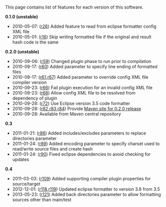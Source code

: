 This page contains list of features for each version of this software.

**0.1.0 (unstable)**
  * 2010-05-07: ([r26](https://code.google.com/p/maven-java-formatter-plugin/source/detail?r=26)) Added feature to read from eclipse formatter config XML file
  * 2010-05-01: ([r16](https://code.google.com/p/maven-java-formatter-plugin/source/detail?r=16)) Skip writing formatted file if the original and result hash code is the same

**0.2.0 (unstable)**
  * 2010-09-06: ([r59](https://code.google.com/p/maven-java-formatter-plugin/source/detail?r=59)) Changed plugin phase to run prior to compilation
  * 2010-09-17: ([r60](https://code.google.com/p/maven-java-formatter-plugin/source/detail?r=60)) Added parameter to specify line ending of formatted files
  * 2010-09-17: ([r61](https://code.google.com/p/maven-java-formatter-plugin/source/detail?r=61),[r67](https://code.google.com/p/maven-java-formatter-plugin/source/detail?r=67)) Added parameter to override config XML file compiler version
  * 2010-09-23: ([r66](https://code.google.com/p/maven-java-formatter-plugin/source/detail?r=66)) Fail plugin execution for an invalid config XML file
  * 2010-09-23: ([r68](https://code.google.com/p/maven-java-formatter-plugin/source/detail?r=68)) Allow config XML file to be resolved from dependency of plugin
  * 2010-09-28: ([r72](https://code.google.com/p/maven-java-formatter-plugin/source/detail?r=72)) Use Eclipse version 3.5 code formatter
  * 2010-09-28: ([r82](https://code.google.com/p/maven-java-formatter-plugin/source/detail?r=82),[r83](https://code.google.com/p/maven-java-formatter-plugin/source/detail?r=83),[r84](https://code.google.com/p/maven-java-formatter-plugin/source/detail?r=84)) Provide [Maven site for 0.2.0 release](http://maven-java-formatter-plugin.googlecode.com/svn/site/0.2.0/index.html)
  * 2010-09-28: Available from Maven central repository

**0.3**
  * 2011-01-21: ([r86](https://code.google.com/p/maven-java-formatter-plugin/source/detail?r=86)) Added includes/excludes parameters to replace directories parameter
  * 2011-01-24: ([r89](https://code.google.com/p/maven-java-formatter-plugin/source/detail?r=89)) Added encoding parameter to specify charset used to read/write source files and create hash
  * 2011-01-24: ([r90](https://code.google.com/p/maven-java-formatter-plugin/source/detail?r=90)) Fixed eclipse dependencies to avoid checking for updates

**0.4**
  * 2011-03-03: ([r109](https://code.google.com/p/maven-java-formatter-plugin/source/detail?r=109)) Added supporting compiler plugin properties for source/target
  * 2012-12-01: ([r118](https://code.google.com/p/maven-java-formatter-plugin/source/detail?r=118),[r119](https://code.google.com/p/maven-java-formatter-plugin/source/detail?r=119)) Updated eclipse formatter to version 3.8 from 3.5
  * 2013-05-23: ([r121](https://code.google.com/p/maven-java-formatter-plugin/source/detail?r=121)) Added back directories parameter to allow formatting sources other than main/test